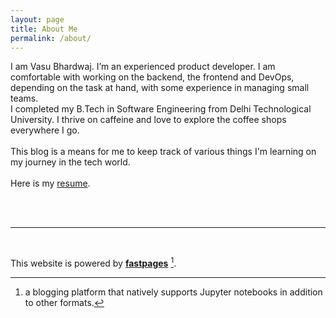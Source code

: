 ```yaml
---
layout: page
title: About Me
permalink: /about/
---
```


I am Vasu Bhardwaj. I’m an experienced product developer. I am comfortable with working on the backend, the frontend and DevOps, depending on the task at hand, with some experience in managing small teams.
<br/>
I completed my B.Tech in Software Engineering from Delhi Technological University. I thrive on caffeine and love to explore the coffee shops everywhere I go. 
<br/>
<br/>
This blog is a means for me to keep track of various things I'm learning on my journey in the tech world.
<br/>
<br/> 
Here is my <a href="https://drive.google.com/open?id=1yscOTGdXb4MVHUzZp7qMkWAUn3ui6z9e" target="_blank">resume</a>.
<br/>
<br/>

<br/>
<hr/>
<br/>
<span class="contacticon center">
	<a href="mailto:voodoorapter014@gmail.com"><i class="fa fa-envelope-square"></i></a>
	<a href="https://github.com/{{ site.github_username }}" target="_blank"><i class="fa fa-github-square"></i></a>
	<a href="https://www.linkedin.com/in/{{ site.linkedin_username }}" target="_blank"><i class="fa fa-linkedin-square"></i></a>
	<a href="https://twitter.com" target="_blank"><i class="fa fa-twitter-square"></i></a>
</span>

<div class="col three caption">
	
</div>


This website is powered by **[fastpages](https://github.com/fastai/fastpages)** [^1].



[^1]:a blogging platform that natively supports Jupyter notebooks in addition to other formats.
